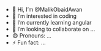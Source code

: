 - 👋 Hi, I’m @MalikObaidAwan
- 👀 I’m interested in coding
- 🌱 I’m currently learning angular
- 💞️ I’m looking to collaborate on ...
- 😄 Pronouns: ...
- ⚡ Fun fact: ...

<!---
MalikObaidAwan/MalikObaidAwan is a ✨ special ✨ repository because its `README.md` (this file) appears on your GitHub profile.
You can click the Preview link to take a look at your changes.
--->
